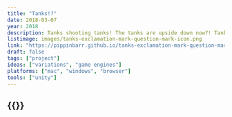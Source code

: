 ```yaml
---
title: "Tanks!?"
date: 2018-03-07
year: 2018
description: Tanks shooting tanks! The tanks are upside down now?! Tank on tank action! Why is that cactus floating into the sky?! Shoot that tank! The sky seems to be green?! The shadows have all vanished?! That tank just drove down through the ground?! That oil derrick grew to three times its original size?! What is this, some kind of completely artificial videogame world?!
listimage: images/tanks-exclamation-mark-question-mark-icon.png
link: "https://pippinbarr.github.io/tanks-exclamation-mark-question-mark/info/"
draft: false
tags: ["project"]
ideas: ["variations", "game engines"]
platforms: ["mac", "windows", "browser"]
tools: ["unity"]
---
```


## {{<param title >}}
